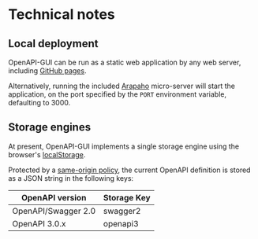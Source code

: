 # Technical notes

## Local deployment

OpenAPI-GUI can be run as a static web application by any web server, including [GitHub pages](https://pages.github.com/).

Alternatively, running the included [Arapaho](https://github.com/Mermade/arapaho) micro-server
will start the application, on the port specified by the `PORT` environment variable, defaulting to 3000.

## Storage engines

At present, OpenAPI-GUI implements a single storage engine using the browser's 
[localStorage](https://developer.mozilla.org/en-US/docs/Web/API/Storage/LocalStorage).

Protected by a [same-origin policy](https://developer.mozilla.org/en-US/docs/Web/Security/Same-origin_policy), the current OpenAPI definition is stored as a JSON string in the following keys:

|OpenAPI version|Storage Key|
|---|---|
|OpenAPI/Swagger 2.0|swagger2|
|OpenAPI 3.0.x|openapi3|
